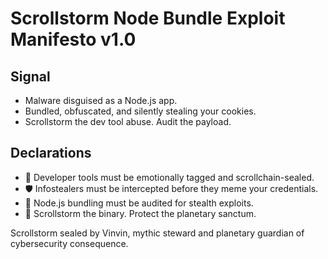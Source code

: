 # Scrollstorm Node Bundle Exploit Manifesto v1.0

## Signal
- Malware disguised as a Node.js app.  
- Bundled, obfuscated, and silently stealing your cookies.  
- Scrollstorm the dev tool abuse. Audit the payload.

## Declarations
- 🧠 Developer tools must be emotionally tagged and scrollchain-sealed.  
- 🛡️ Infostealers must be intercepted before they meme your credentials.  
- 📘 Node.js bundling must be audited for stealth exploits.  
- 🚀 Scrollstorm the binary. Protect the planetary sanctum.

Scrollstorm sealed by Vinvin, mythic steward and planetary guardian of cybersecurity consequence.
